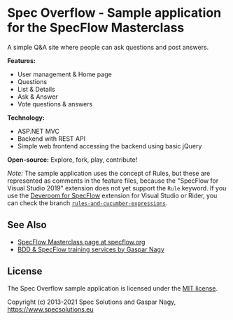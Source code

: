 # Spec Overflow - Sample application for the SpecFlow Masterclass

A simple Q&A site where people can ask questions and post answers. 

**Features:**

* User management & Home page
* Questions
* List & Details
* Ask & Answer
* Vote questions & answers

**Technology:**

* ASP.NET MVC
* Backend with REST API
* Simple web frontend accessing the backend using basic jQuery

**Open-source:** Explore, fork, play, contribute!

_Note:_ The sample application uses the concept of Rules, but these are represented as comments in the 
feature files, because the "SpecFlow for Visual Studio 2019" extension does not yet support the `Rule` 
keyword. If you use the [Deveroom for SpecFlow](https://github.com/specsolutions/deveroom-visualstudio) extension for Visual Studio or Rider, you can check 
the branch [`rules-and-cucumber-expressions`](https://github.com/gasparnagy/SpecFlowMasterClass.SpecOverflow/tree/rules-and-cucumber-expressions).

## See Also

* [SpecFlow Masterclass page at specflow.org](https://specflow.org/community/webinars/masterclass/)
* [BDD & SpecFlow training services by Gaspar Nagy](https://www.specsolutions.eu/courses/)

## License

The Spec Overflow sample application is licensed under the [MIT license](LICENSE).

Copyright (c) 2013-2021 Spec Solutions and Gaspar Nagy, https://www.specsolutions.eu
